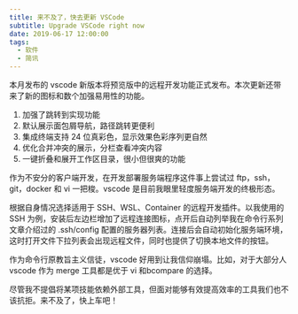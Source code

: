 ```yaml
---
title: 来不及了，快去更新 VSCode
subtitle: Upgrade VSCode right now
date: 2019-06-17 12:00:00
tags:
  - 软件
  - 简讯
---
```


本月发布的 vscode 新版本将预览版中的远程开发功能正式发布。本次更新还带来了新的图标和数个加强易用性的功能。 

1. 加强了跳转到实现功能
2. 默认展示面包屑导航，路径跳转更便利
3. 集成终端支持 24 位真彩色，显示效果色彩序列更自然
4. 优化合并冲突的展示，分栏查看冲突内容
5. 一键折叠和展开工作区目录，很小但很爽的功能

作为不安分的客户端开发，在开发部署服务端程序这件事上尝试过 ftp，ssh，git，docker 和 vi 一把梭。vscode 是目前我眼里轻度服务端开发的终极形态。 

根据自身情况选择适用于 SSH、WSL、Container 的远程开发插件。以我使用的 SSH 为例，安装后左边栏增加了远程连接图标，点开后自动列举我在命令行系列文章介绍过的 .ssh/config 配置的服务器列表。连接后会自动初始化服务端环境，这时打开文件下拉列表会出现远程文件，同时也提供了切换本地文件的按钮。 

作为命令行原教旨主义信徒，vscode 好用到让我信仰崩塌。比如，对于大部分人vscode 作为 merge 工具都是优于 vi 和bcompare 的选择。 

尽管我不提倡将某项技能依赖外部工具，但面对能够有效提高效率的工具我们也不该抗拒。来不及了，快上车吧！